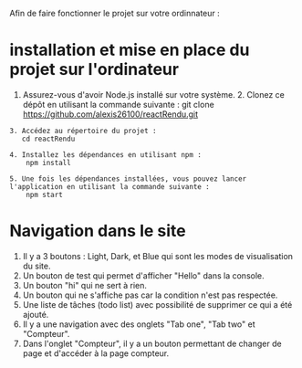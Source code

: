 Afin de faire fonctionner le projet sur votre ordinnateur :
 # installation et mise en place du projet sur l'ordinateur
   1. Assurez-vous d'avoir Node.js installé sur votre système.
    2. Clonez ce dépôt en utilisant la commande suivante :
       git clone https://github.com/alexis26100/reactRendu.git

    3. Accédez au répertoire du projet :
       cd reactRendu

    4. Installez les dépendances en utilisant npm :
        npm install

    5. Une fois les dépendances installées, vous pouvez lancer l'application en utilisant la commande suivante :
        npm start

# Navigation dans le site
   1. Il y a 3 boutons : Light, Dark, et Blue qui sont les modes de visualisation du site.
   2. Un bouton de test qui permet d'afficher "Hello" dans la console.
   3. Un bouton "hi" qui ne sert à rien.
   4. Un bouton qui ne s'affiche pas car la condition n'est pas respectée.
   5. Une liste de tâches (todo list) avec possibilité de supprimer ce qui a été ajouté.
   6. Il y a une navigation avec des onglets "Tab one", "Tab two" et "Compteur".
   7. Dans l'onglet "Compteur", il y a un bouton permettant de changer de page et d'accéder à la page compteur.
